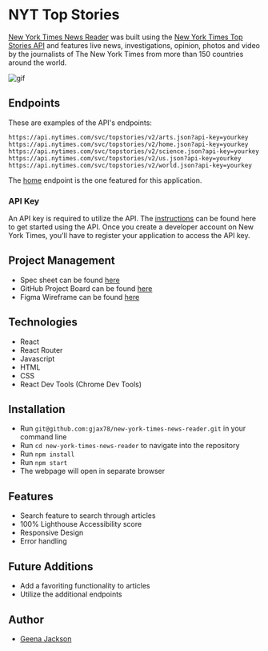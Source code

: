 # NYT Top Stories

[New York Times News Reader](https://newyorktimes-newsreader.netlify.app/) was built using the [New York Times Top Stories API](https://developer.nytimes.com/docs/top-stories-product/1/overview) and features live news, investigations, opinion, photos and video by the journalists of The New York Times from more than 150 countries around the world.

![gif](https://user-images.githubusercontent.com/88151743/172921235-b418c538-7d75-4832-887e-399e005a0cc8.gif)

## Endpoints 
These are examples of the API's endpoints:

```
https://api.nytimes.com/svc/topstories/v2/arts.json?api-key=yourkey
https://api.nytimes.com/svc/topstories/v2/home.json?api-key=yourkey
https://api.nytimes.com/svc/topstories/v2/science.json?api-key=yourkey
https://api.nytimes.com/svc/topstories/v2/us.json?api-key=yourkey
https://api.nytimes.com/svc/topstories/v2/world.json?api-key=yourkey
```

The [home](https://api.nytimes.com/svc/topstories/v2/home.json?api-key=yourkey) endpoint is the one featured for this application.

### API Key
An API key is required to utilize the API. The [instructions](https://developer.nytimes.com/get-started) can be found here to get started using the API. Once you create a developer account on New York Times, you'll have to register your application to access the API key.

## Project Management
- Spec sheet can be found [here](https://mod4.turing.edu/projects/take_home/take_home_fe)
- GitHub Project Board can be found [here](https://github.com/gjax78/new-york-times-news-reader/projects/1)
- Figma Wireframe can be found [here](https://www.figma.com/file/7Wml8o4G65oIcMHV8ZVcih/NYT-take-home?node-id=0%3A1)

## Technologies 
- React
- React Router
- Javascript
- HTML
- CSS
- React Dev Tools (Chrome Dev Tools)

## Installation
- Run `git@github.com:gjax78/new-york-times-news-reader.git` in your command line
- Run `cd new-york-times-news-reader` to navigate into the repository
- Run `npm install`
- Run `npm start`
- The webpage will open in separate browser

## Features 
- Search feature to search through articles
- 100% Lighthouse Accessibility score
- Responsive Design
- Error handling

## Future Additions
- Add a favoriting functionality to articles
- Utilize the additional endpoints 

## Author
- [Geena Jackson](https://github.com/gjax78)